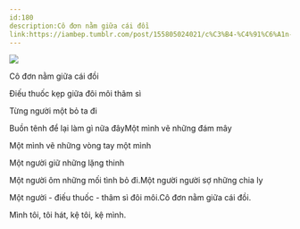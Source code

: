 ```yaml
---
id:180
description:Cô đơn nằm giữa cái đồi
link:https://iambep.tumblr.com/post/155805024021/c%C3%B4-%C4%91%C6%A1n-n%E1%BA%B1m-gi%E1%BB%AFa-c%C3%A1i-%C4%91%E1%BB%93i-%C4%91i%E1%BA%BFu-thu%E1%BB%91c-k%E1%BA%B9p-gi%E1%BB%AFa-%C4%91%C3%B4i
---
```


![](https://64.media.tumblr.com/090c201a62630fa53ae931303a6b55db/tumblr_ojpx7uNe3l1u3a9rjo1_540.jpg)

Cô đơn nằm giữa cái đồi

Điếu thuốc kẹp giữa đôi môi thâm sì

Từng người một bỏ ta đi

Buồn tênh để lại làm gì nữa đâyMột mình vẽ những đám mây

Một mình vẽ những vòng tay một mình

Một người giữ những lặng thinh

Một người ôm những mối tình bỏ đi.Một người người sợ những chia ly

Một người - điếu thuốc - thâm sì đôi môi.Cô đơn nằm giữa cái đồi.

Mình tôi, tôi hát, kệ tôi, kệ mình.
